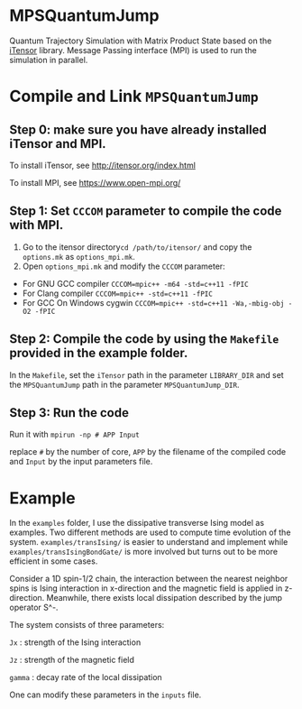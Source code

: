 # MPSQuantumJump
Quantum Trajectory Simulation with Matrix Product State based on the [iTensor](http://itensor.org/index.html) library. 
Message Passing interface (MPI) is used to run the simulation in parallel. 

# Compile and Link `MPSQuantumJump`
## Step 0: make sure you have already installed iTensor and MPI.
To install iTensor, see http://itensor.org/index.html

To install MPI, see https://www.open-mpi.org/

## Step 1: Set `CCCOM` parameter to compile the code with MPI. 
1. Go to the itensor directory`cd /path/to/itensor/` and copy the `options.mk` as `options_mpi.mk`.
2. Open `options_mpi.mk` and modify the `CCCOM` parameter:
* For GNU GCC compiler
`CCCOM=mpic++ -m64 -std=c++11 -fPIC`
* For Clang compiler 
`CCCOM=mpic++ -std=c++11 -fPIC`
* For GCC On Windows cygwin
`CCCOM=mpic++ -std=c++11 -Wa,-mbig-obj -O2 -fPIC`

## Step 2: Compile the code by using the `Makefile` provided in the example folder.
In the `Makefile`, set the `iTensor` path in the parameter `LIBRARY_DIR` and set the `MPSQuantumJump` path in the parameter `MPSQuantumJump_DIR`. 

## Step 3: Run the code
Run it with
`mpirun -np # APP Input`

replace `#` by the number of core, `APP` by the filename of the compiled code and `Input` by the input parameters file.

# Example
In the `examples` folder, I use the dissipative transverse Ising model as examples. Two different methods are used to compute time evolution of the system. `examples/transIsing/` is easier to understand and implement while `examples/transIsingBondGate/` is more involved but turns out to be more efficient in some cases. 

Consider a 1D spin-1/2 chain, the interaction between the nearest neighbor spins is Ising interaction in x-direction and the magnetic field is applied in z-direction. Meanwhile, there exists local dissipation described by the jump operator S^-. 

The system consists of three parameters:

`Jx` : strength of the Ising interaction

`Jz` : strength of the magnetic field

`gamma` : decay rate of the local dissipation

One can modify these parameters in the `inputs` file.
